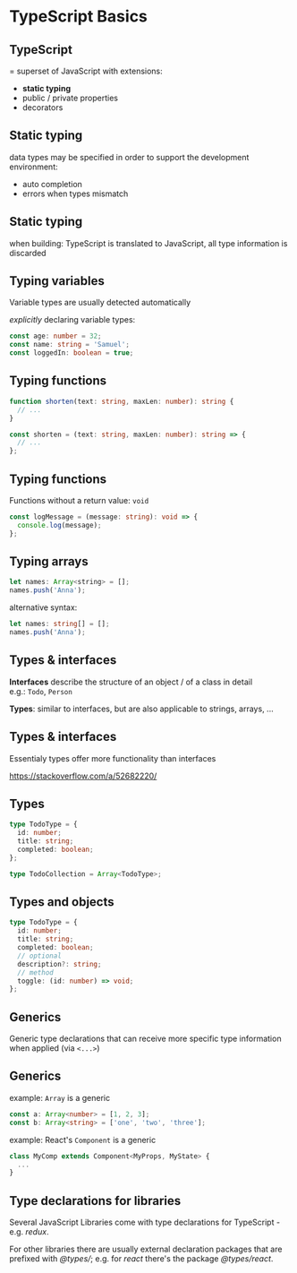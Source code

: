# TypeScript Basics

## TypeScript

= superset of JavaScript with extensions:

- **static typing**
- public / private properties
- decorators

## Static typing

data types may be specified in order to support the development environment:

- auto completion
- errors when types mismatch

## Static typing

when building: TypeScript is translated to JavaScript, all type information is discarded

## Typing variables

Variable types are usually detected automatically

_explicitly_ declaring variable types:

```ts
const age: number = 32;
const name: string = 'Samuel';
const loggedIn: boolean = true;
```

## Typing functions

```ts
function shorten(text: string, maxLen: number): string {
  // ...
}
```

```ts
const shorten = (text: string, maxLen: number): string => {
  // ...
};
```

## Typing functions

Functions without a return value: `void`

```ts
const logMessage = (message: string): void => {
  console.log(message);
};
```

## Typing arrays

```js
let names: Array<string> = [];
names.push('Anna');
```

alternative syntax:

```ts
let names: string[] = [];
names.push('Anna');
```

## Types & interfaces

**Interfaces** describe the structure of an object / of a class in detail  
e.g.: `Todo`, `Person`

**Types**: similar to interfaces, but are also applicable to strings, arrays, ...

## Types & interfaces

Essentialy types offer more functionality than interfaces

https://stackoverflow.com/a/52682220/

## Types

```ts
type TodoType = {
  id: number;
  title: string;
  completed: boolean;
};

type TodoCollection = Array<TodoType>;
```

## Types and objects

```ts
type TodoType = {
  id: number;
  title: string;
  completed: boolean;
  // optional
  description?: string;
  // method
  toggle: (id: number) => void;
};
```

## Generics

Generic type declarations that can receive more specific type information when applied (via `<...>`)

## Generics

example: `Array` is a generic

```ts
const a: Array<number> = [1, 2, 3];
const b: Array<string> = ['one', 'two', 'three'];
```

example: React's `Component` is a generic

```ts
class MyComp extends Component<MyProps, MyState> {
  ...
}
```

## Type declarations for libraries

Several JavaScript Libraries come with type declarations for TypeScript - e.g. _redux_.

For other libraries there are usually external declaration packages that are prefixed with _@types/_; e.g. for _react_ there's the package _@types/react_.
